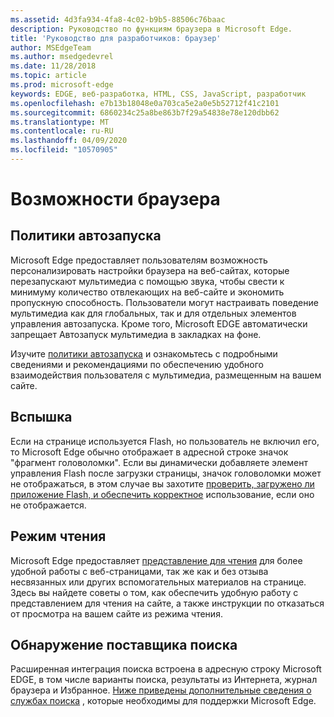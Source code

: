 ```yaml
---
ms.assetid: 4d3fa934-4fa8-4c02-b9b5-88506c76baac
description: Руководство по функциям браузера в Microsoft Edge.
title: 'Руководство для разработчиков: браузер'
author: MSEdgeTeam
ms.author: msedgedevrel
ms.date: 11/28/2018
ms.topic: article
ms.prod: microsoft-edge
keywords: EDGE, веб-разработка, HTML, CSS, JavaScript, разработчик
ms.openlocfilehash: e7b13b18048e0a703ca5e2a0e5b52712f41c2101
ms.sourcegitcommit: 6860234c25a8be863b7f29a54838e78e120dbb62
ms.translationtype: MT
ms.contentlocale: ru-RU
ms.lasthandoff: 04/09/2020
ms.locfileid: "10570905"
---
```

# Возможности браузера

## Политики автозапуска

 Microsoft Edge предоставляет пользователям возможность персонализировать настройки браузера на веб-сайтах, которые перезапускают мультимедиа с помощью звука, чтобы свести к минимуму количество отвлекающих на веб-сайте и экономить пропускную способность. Пользователи могут настраивать поведение мультимедиа как для глобальных, так и для отдельных элементов управления автозапуска. Кроме того, Microsoft EDGE автоматически запрещает Автозапуск мультимедиа в закладках на фоне.

Изучите [политики автозапуска](./browser-features/autoplay-policies.md) и ознакомьтесь с подробными сведениями и рекомендациями по обеспечению удобного взаимодействия пользователя с мультимедиа, размещенным на вашем сайте.

## Вспышка
Если на странице используется Flash, но пользователь не включил его, то Microsoft Edge обычно отображает в адресной строке значок "фрагмент головоломки". Если вы динамически добавляете элемент управления Flash после загрузки страницы, значок головоломки может не отображаться, в этом случае вы захотите [проверить, загружено ли приложение Flash, и обеспечить корректное](./browser-features/flash.md) использование, если оно не отображается.

## Режим чтения
Microsoft Edge предоставляет [представление для чтения](./browser-features/reading-view.md) для более удобной работы с веб-страницами, так же как и без отзыва несвязанных или других вспомогательных материалов на странице. Здесь вы найдете советы о том, как обеспечить удобную работу с представлением для чтения на сайте, а также инструкции по отказаться от просмотра на вашем сайте из режима чтения.

## Обнаружение поставщика поиска

Расширенная интеграция поиска встроена в адресную строку Microsoft EDGE, в том числе варианты поиска, результаты из Интернета, журнал браузера и Избранное. [Ниже приведены дополнительные сведения о службах поиска](./browser-features/search-provider-discovery.md) , которые необходимы для поддержки Microsoft Edge.
